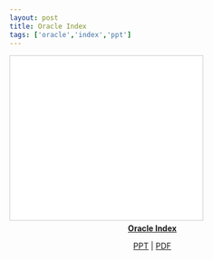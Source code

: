 ```yaml
---
layout: post
title: Oracle Index
tags: ['oracle','index','ppt']
---
```


<iframe src="//www.slideshare.net/slideshow/embed_code/key/88AXS0BMdSoI9C" width="340" height="290" frameborder="0" marginwidth="0" marginheight="0" scrolling="no" style="border:1px solid #CCC; border-width:1px; margin-bottom:5px; max-width: 100%;" allowfullscreen> </iframe>

<div style="margin-bottom:5px; text-align:center;"> <strong> <a href="//www.slideshare.net/Jongwon_/oracle-index" title="Oracle Index" target="_blank">Oracle Index</a> </strong>

<p>
<a href="//notes.jongwony.com/reveal.js/oracleindex.html">PPT</a> | <a href="/file/index.pdf" download>PDF</a>
</p>
</div>
